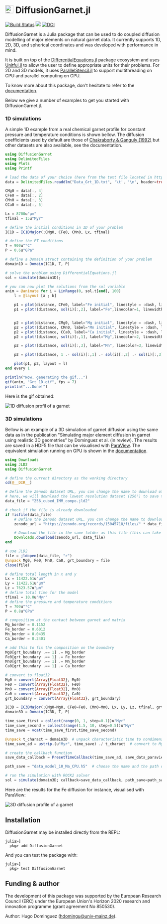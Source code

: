 <h1> <img src="docs/src/assets/logo.png" alt="DiffusionGarnet.jl" width="26"> DiffusionGarnet.jl </h1>

[![Build Status](https://github.com/Iddingsite/DiffusionGarnet.jl/actions/workflows/CI.yml/badge.svg?branch=main)](https://github.com/Iddingsite/DiffusionGarnet.jl/actions/workflows/CI.yml)
[![][docs-dev-img]][docs-dev-url]
[![DOI](https://zenodo.org/badge/680108566.svg)](https://zenodo.org/badge/latestdoi/680108566)

[docs-dev-img]: https://img.shields.io/badge/docs-dev-blue.svg
[docs-dev-url]: https://iddingsite.github.io/DiffusionGarnet.jl/dev/

DiffusionGarnet is a Julia package that can be used to do coupled diffusion modelling of major elements on natural garnet data. It currently supports 1D, 2D, 3D, and spherical coordinates and was developed with performance in mind.

It is built on top of the [DifferentialEquations.jl](https://github.com/SciML/DifferentialEquations.jl) package ecosystem and uses [Unitful.jl](https://github.com/PainterQubits/Unitful.jl) to allow the user to define appropriate units for their problems. For 2D and 3D models, it uses [ParallelStencil.jl](https://github.com/omlins/ParallelStencil.jl) to support multithreading on CPU and parallel computing on GPU.

To know more about this package, don't hesitate to refer to the [documentation](https://iddingsite.github.io/DiffusionGarnet.jl/dev/).

Below we give a number of examples to get you started with DiffusionGarnet.jl.

### 1D simulations

A simple 1D example from a real chemical garnet profile for constant pressure and temperature conditions is shown bellow. The diffusion coefficients used by default are those of [Chakraborty & Ganguly (1992)](https://doi.org/10.1007/BF00296579) but other datasets are also available, see the documentation.

```julia
using DiffusionGarnet
using DelimitedFiles
using Plots
using Printf

# load the data of your choice (here from the text file located in https://github.com/Iddingsite/DiffusionGarnet.jl/tree/main/examples/1D, place it in the same folder as where you are running the code)
data = DelimitedFiles.readdlm("Data_Grt_1D.txt", '\t', '\n', header=true)[1]

CMg0 = data[:, 4]
CFe0 = data[:, 2]
CMn0 = data[:, 3]
CCa0 = data[:, 5]

Lx = 8700u"µm"
tfinal = 15u"Myr"

# define the initial conditions in 1D of your problem
IC1D = IC1DMajor(;CMg0, CFe0, CMn0, Lx, tfinal)

# define the PT conditions
T = 900u"°C"
P = 0.6u"GPa"

# define a Domain struct containing the definition of your problem
domain1D = Domain(IC1D, T, P)

# solve the problem using DifferentialEquations.jl
sol = simulate(domain1D);

# you can now plot the solutions from the sol variable
anim = @animate for i = LinRange(0, sol.t[end], 100)
    l = @layout [a ; b]

    p1 = plot(distance, CFe0, label="Fe initial", linestyle = :dash, linewidth=1, dpi=200, title = @sprintf("Total Time = %.2f Myr | T = %.0f °C | P = %.1f GPa", i, T[1].val, P[1].val), legend=:outerbottomright, linecolor=1,xlabel = "Distance (µm)")
    p1 = plot!(distance, sol(i)[:,2], label="Fe",linecolor=1, linewidth=1)


    p2 = plot(distance, CMg0, label="Mg initial", linestyle = :dash, linewidth=1, dpi=200,legend=:outerbottomright,linecolor=2,xlabel = "Distance (µm)")
    p2 = plot!(distance, CMn0, label="Mn initial", linestyle = :dash, linewidth=1, linecolor=3)
    p2 = plot!(distance, CCa0, label="Ca initial", linestyle = :dash, linewidth=1, linecolor=4)
    p2 = plot!(distance, sol(i)[:,1], label="Mg",linecolor=2, linewidth=1)

    p2 = plot!(distance, sol(i)[:,3], label="Mn", linecolor=3, linewidth=1)

    p2 = plot!(distance, 1 .- sol(i)[:,1] .- sol(i)[:,2] .- sol(i)[:,3], label="Ca", linecolor=4, linewidth=1)

    plot(p1, p2, layout = l)
end every 1

println("Now, generating the gif...")
gif(anim, "Grt_1D.gif", fps = 7)
println("...Done!")
```

Here is the gif obtained:

![1D diffusion profil of a garnet](docs/src/assets/img/Grt_1D.gif)

### 3D simulations

Bellow is an example of a 3D simulation of garnet diffusion using the same data as in the publication "Simulating major element diffusion in garnet using realistic 3D geometries" by Dominguez et al. (in review). The results are saved in a HDF5 file that can be visualised with [ParaView](https://www.paraview.org/). The equivalent simulation running on GPU is shown in the [documentation](https://iddingsite.github.io/DiffusionGarnet.jl/dev/diffusion_3D_GPU/).

```julia
using Downloads
using JLD2
using DiffusionGarnet

# define the current directory as the working directory
cd(@__DIR__)

# Define the Zenodo dataset URL, you can change the name to download other datasets in the Zenodo repository (https://zenodo.org/records/15045718)
# here, we will download the lowest resolution dataset (256³) to save time, for the model isolated matrix model (IMM). See publication for more details.
data_file = "256_cubed_IMM_compo.jld2"

# check if the file is already downloaded
if !isfile(data_file)
    # Define the Zenodo dataset URL, you can change the name to download other datasets in the Zenodo repository.
    zenodo_url = "https://zenodo.org/records/15045718/files/" * data_file * "?download=1"

    # Download the file in the same folder as this file (this can take a while if you connection is slow)
    Downloads.download(zenodo_url, data_file)
end

# use JLD2
file = jldopen(data_file, "r")
@unpack Mg0, Fe0, Mn0, Ca0, grt_boundary = file
close(file)

# define total length in x and y
Lx = 11422.61u"µm"
Ly = 11422.61u"µm"
Lz = 7623.57u"µm"
# define total time for the model
tfinal = 10.0u"Myr"
# define the pressure and temperature conditions
T = 700u"°C"
P = 0.8u"GPa"

# composition at the contact between garnet and matrix
Mg_border = 0.1152
Fe_border = 0.6012
Mn_border = 0.0435
Ca_border = 0.2401

# add this to fix the composition on the boundary
Mg0[grt_boundary .== 1] .= Mg_border
Fe0[grt_boundary .== 1] .= Fe_border
Mn0[grt_boundary .== 1] .= Mn_border
Ca0[grt_boundary .== 1] .= Ca_border

# convert to float32
Mg0 = convert(Array{Float32}, Mg0)
Fe0 = convert(Array{Float32}, Fe0)
Mn0 = convert(Array{Float32}, Mn0)
Ca0 = convert(Array{Float32}, Ca0)
grt_boundary = convert(Array{Float32}, grt_boundary)

IC3D = IC3DMajor(;CMg0=Mg0, CFe0=Fe0, CMn0=Mn0, Lx, Ly, Lz, tfinal, grt_boundary)
domain3D = Domain(IC3D, T, P)

time_save_first = collect(range(0, 1, step=0.1))u"Myr"
time_save_second = collect(range(1.5, 10, step=0.5))u"Myr"
time_save = vcat(time_save_first,time_save_second)

@unpack t_charact = domain3D  # unpack characteristic time to nondimensionalise the time for the simulation
time_save_ad = ustrip.(u"Myr", time_save) ./ t_charact  # convert to Myr, remove units, and convert to nondimensional time

# create the callback function
save_data_callback = PresetTimeCallback(time_save_ad, save_data_paraview, save_positions=(false,false))

path_save = "data_model_10_Ma_CPU.h5"  # choose the name and the path of the HDF5 output file (make sure to add .h5 or .hdf5 at the end)

# run the simulation with ROCK2 solver
sol = simulate(domain3D; callback=save_data_callback, path_save=path_save, save_everystep=false,  save_start=false, progress=true, progress_steps=1, solver=ROCK2());
```

Here are the results for the Fe diffusion for instance, visualised with ParaView:

![3D diffusion profile of a garnet](docs/src/assets/img/Fe_3D.gif)

## Installation

DiffusionGarnet may be installed directly from the REPL:
```julia-repl
julia>]
  pkg> add DiffusionGarnet
```

And you can test the package with:

```julia-repl
julia>]
  pkg> test DiffusionGarnet
```

## Funding & author

The development of this package was supported by the European Research Council (ERC) under the European Union's Horizon 2020 research and innovation programme (grant agreement No 850530).

Author: Hugo Dominguez (hdomingu@univ-mainz.de).
